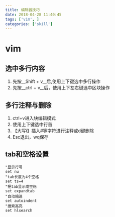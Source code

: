```yaml
---
title: 编辑器技巧
date: 2018-04-28 11:40:45
tags: ['vim', ]
categories: ['skill']
---
```

# vim
## 选中多行内容  
1. 先按__Shift + v__后,使用上下键选中多行操作  
2. 先按__ctrl + v__后，使用上下左右键选中区块操作  

## 多行注释与删除  
1. ctrl+v进入块编辑模式  
2. 使用上下键选中行首  
3. 【大写i】插入#等字符进行注释或d键删除  
4. Esc退出，wq保存

## tab和空格设置
```
"显示行号
set nu
"tab长度为4个空格
set ts=4
"把tab显示成空格
set expandtab
"自动缩进
set autoindent
"搜索高亮
set hlsearch
```



